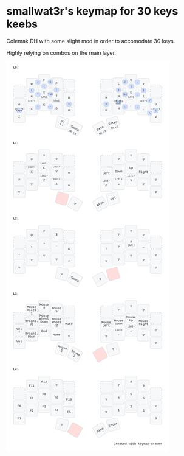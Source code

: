 # smallwat3r's keymap for 30 keys keebs

Colemak DH with some slight mod in order to accomodate 30 keys. 

Highly relying on combos on the main layer.

![keymap](./images/keymap.svg)
